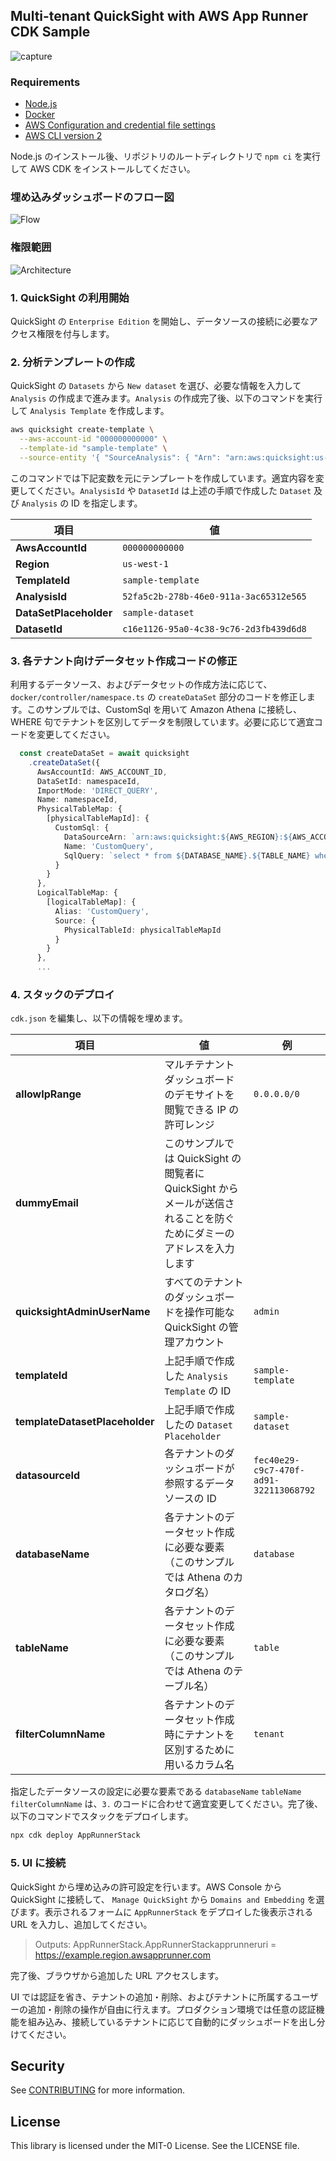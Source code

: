 ## Multi-tenant QuickSight with AWS App Runner CDK Sample

![capture](./doc/capture.png)

### Requirements

- [Node.js](https://nodejs.org/en/)
- [Docker](https://www.docker.com/get-started)
- [AWS Configuration and credential file settings](https://docs.aws.amazon.com/cli/latest/userguide/cli-configure-files.html)
- [AWS CLI version 2](https://docs.aws.amazon.com/cli/latest/userguide/install-cliv2.html)

Node.js のインストール後、リポジトリのルートディレクトリで `npm ci` を実行して AWS CDK をインストールしてください。

### 埋め込みダッシュボードのフロー図

![Flow](./doc/flow.png)

### 権限範囲

![Architecture](./doc/architecture.png)

### 1. QuickSight の利用開始

QuickSight の `Enterprise Edition` を開始し、データソースの接続に必要なアクセス権限を付与します。

### 2. 分析テンプレートの作成

QuickSight の `Datasets` から `New dataset` を選び、必要な情報を入力して `Analysis` の作成まで進みます。`Analysis` の作成完了後、以下のコマンドを実行して `Analysis Template` を作成します。

```bash
aws quicksight create-template \
  --aws-account-id "000000000000" \
  --template-id "sample-template" \
  --source-entity '{ "SourceAnalysis": { "Arn": "arn:aws:quicksight:us-west-1:000000000000:analysis/52fa5c2b-278b-46e0-911a-3ac65312e565", "DataSetReferences": [ { "DataSetPlaceholder": "sample-dataset", "DataSetArn": "arn:aws:quicksight:us-west-1:000000000000:dataset/c16e1126-95a0-4c38-9c76-2d3fb439d6d8" } ] } }'
```

このコマンドでは下記変数を元にテンプレートを作成しています。適宜内容を変更してください。`AnalysisId` や `DatasetId` は上述の手順で作成した `Dataset` 及び `Analysis` の ID を指定します。

| 項目                   | 値                                     |
| ---------------------- | -------------------------------------- |
| **AwsAccountId**       | `000000000000`                         |
| **Region**             | `us-west-1`                            |
| **TemplateId**         | `sample-template`                      |
| **AnalysisId**         | `52fa5c2b-278b-46e0-911a-3ac65312e565` |
| **DataSetPlaceholder** | `sample-dataset`                       |
| **DatasetId**          | `c16e1126-95a0-4c38-9c76-2d3fb439d6d8` |

### 3. 各テナント向けデータセット作成コードの修正

利用するデータソース、およびデータセットの作成方法に応じて、 `docker/controller/namespace.ts` の `createDataSet` 部分のコードを修正します。このサンプルでは、CustomSql を用いて Amazon Athena に接続し、WHERE 句でテナントを区別してデータを制限しています。必要に応じて適宜コードを変更してください。

```ts
  const createDataSet = await quicksight
    .createDataSet({
      AwsAccountId: AWS_ACCOUNT_ID,
      DataSetId: namespaceId,
      ImportMode: 'DIRECT_QUERY',
      Name: namespaceId,
      PhysicalTableMap: {
        [physicalTableMapId]: {
          CustomSql: {
            DataSourceArn: `arn:aws:quicksight:${AWS_REGION}:${AWS_ACCOUNT_ID}:datasource/${DATASOURCE_ID}`,
            Name: 'CustomQuery',
            SqlQuery: `select * from ${DATABASE_NAME}.${TABLE_NAME} where ${FILTER_COLUMN_NAME} = '${namespaceFilterId}'`
          }
        }
      },
      LogicalTableMap: {
        [logicalTableMap]: {
          Alias: 'CustomQuery',
          Source: {
            PhysicalTableId: physicalTableMapId
          }
        }
      },
      ...
```

### 4. スタックのデプロイ

`cdk.json` を編集し、以下の情報を埋めます。

| 項目                           | 値                                                                                                                   | 例                                     |
| ------------------------------ | -------------------------------------------------------------------------------------------------------------------- | -------------------------------------- |
| **allowIpRange**               | マルチテナントダッシュボードのデモサイトを閲覧できる IP の許可レンジ                                                 | `0.0.0.0/0`                            |
| **dummyEmail**                 | このサンプルでは QuickSight の閲覧者に QuickSight からメールが送信されることを防ぐためにダミーのアドレスを入力します |                                        |
| **quicksightAdminUserName**    | すべてのテナントのダッシュボードを操作可能な QuickSight の管理アカウント                                             | `admin`                                |
| **templateId**                 | 上記手順で作成した `Analysis Template` の ID                                                                         | `sample-template`                      |
| **templateDatasetPlaceholder** | 上記手順で作成したの `Dataset Placeholder`                                                                           | `sample-dataset`                       |
| **datasourceId**               | 各テナントのダッシュボードが参照するデータソースの ID                                                                | `fec40e29-c9c7-470f-ad91-322113068792` |
| **databaseName**               | 各テナントのデータセット作成に必要な要素（このサンプルでは Athena のカタログ名）                                     | `database`                             |
| **tableName**                  | 各テナントのデータセット作成に必要な要素（このサンプルでは Athena のテーブル名）                                     | `table`                                |
| **filterColumnName**           | 各テナントのデータセット作成時にテナントを区別するために用いるカラム名                                               | `tenant`                               |

指定したデータソースの設定に必要な要素である `databaseName` `tableName` `filterColumnName` は、`3.` のコードに合わせて適宜変更してください。完了後、以下のコマンドでスタックをデプロイします。

```bash
npx cdk deploy AppRunnerStack
```

### 5. UI に接続

QuickSight から埋め込みの許可設定を行います。AWS Console から QuickSight に接続して、
`Manage QuickSight` から `Domains and Embedding` を選びます。表示されるフォームに `AppRunnerStack` をデプロイした後表示される URL を入力し、追加してください。

> Outputs:
> AppRunnerStack.AppRunnerStackapprunneruri = https://example.region.awsapprunner.com

完了後、ブラウザから追加した URL アクセスします。

UI では認証を省き、テナントの追加・削除、およびテナントに所属するユーザーの追加・削除の操作が自由に行えます。プロダクション環境では任意の認証機能を組み込み、接続しているテナントに応じて自動的にダッシュボードを出し分けてください。

## Security

See [CONTRIBUTING](CONTRIBUTING.md#security-issue-notifications) for more information.

## License

This library is licensed under the MIT-0 License. See the LICENSE file.
